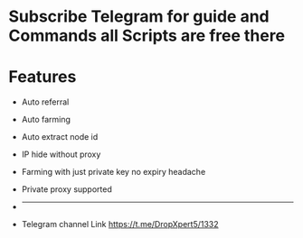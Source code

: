 # Subscribe Telegram for guide and Commands all Scripts are free there
# Features
* Auto referral 
* Auto farming 
* Auto extract node id 
* IP hide without proxy 
* Farming with just private key no expiry headache 
* Private proxy supported

* ___________________________
* Telegram channel Link https://t.me/DropXpert5/1332
